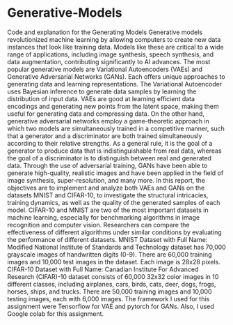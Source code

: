# Generative-Models
Code and explanation for the Generating Models
Generative models revolutionized machine learning by allowing computers to create new data instances that look like training data. Models like these are critical to a wide range of applications, including image synthesis, speech synthesis, and data augmentation, contributing significantly to AI advances. The most popular generative models are Variational Autoencoders (VAEs) and Generative Adversarial Networks (GANs). Each offers unique approaches to generating data and learning representations.
The Variational Autoencoder uses Bayesian inference to generate data samples by learning the distribution of input data. VAEs are good at learning efficient data encodings and generating new points from the latent space, making them useful for generating data and compressing data.
On the other hand, generative adversarial networks employ a game-theoretic approach in which two models are simultaneously trained in a competitive manner, such that a generator and a discriminator are both trained simultaneously according to their relative strengths. As a general rule, it is the goal of a generator to produce data that is indistinguishable from real data, whereas the goal of a discriminator is to distinguish between real and generated data. Through the use of adversarial training, GANs have been able to generate high-quality, realistic images and have been applied in the field of image synthesis, super-resolution, and many more.
In this report, the objectives are to implement and analyze both VAEs and GANs on the datasets MNIST and CIFAR-10, to investigate the structural intricacies, training dynamics, as well as the quality of the generated samples of each model. CIFAR-10 and MNIST are two of the most important datasets in machine learning, especially for benchmarking algorithms in image recognition and computer vision. Researchers can compare the effectiveness of different algorithms under similar conditions by evaluating the performance of different datasets.
MNIST Dataset with Full Name: Modified National Institute of Standards and Technology dataset has 70,000 grayscale images of handwritten digits (0-9). There are 60,000 training images and 10,000 test images in the dataset. Each image is 28x28 pixels.
CIFAR-10 Dataset with Full Name: Canadian Institute For Advanced Research (CIFAR)-10 dataset consists of 60,000 32x32 color images in 10 different classes, including airplanes, cars, birds, cats, deer, dogs, frogs, horses, ships, and trucks. There are 50,000 training images and 10,000 testing images, each with 6,000 images. The framework I used for this assignment were Tensorflow for VAE and pytorch for GANs. Also, I used Google colab for this assignment. 
